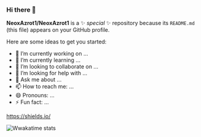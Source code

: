 ### Hi there 👋

**NeoxAzrot1/NeoxAzrot1** is a ✨ _special_ ✨ repository because its `README.md` (this file) appears on your GitHub profile.

Here are some ideas to get you started:

- 🔭 I’m currently working on ...
- 🌱 I’m currently learning ...
- 👯 I’m looking to collaborate on ...
- 🤔 I’m looking for help with ...
- 💬 Ask me about ...
- 📫 How to reach me: ...
- 😄 Pronouns: ...
- ⚡ Fun fact: ...

https://shields.io/

![Wwakatime stats](https://github-readme-stats-taupe-two.vercel.app/api/wakatime?username=NeoxAzrot&hide_title=true&hide_border=true)
